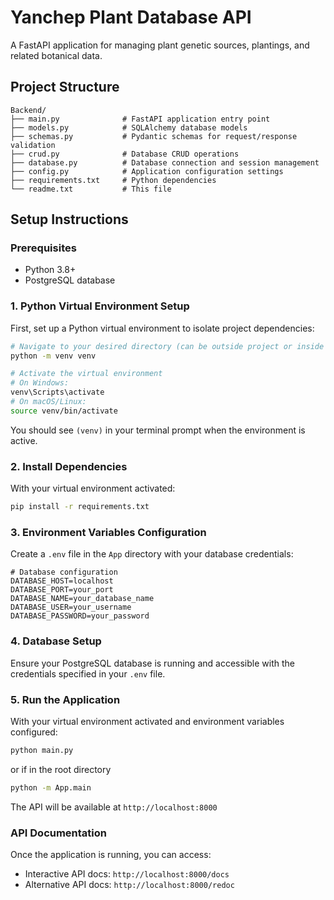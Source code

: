 # Yanchep Plant Database API

A FastAPI application for managing plant genetic sources, plantings, and related botanical data.

## Project Structure

```
Backend/
├── main.py              # FastAPI application entry point
├── models.py            # SQLAlchemy database models
├── schemas.py           # Pydantic schemas for request/response validation
├── crud.py              # Database CRUD operations
├── database.py          # Database connection and session management
├── config.py            # Application configuration settings
├── requirements.txt     # Python dependencies
└── readme.txt           # This file
```

## Setup Instructions

### Prerequisites
- Python 3.8+
- PostgreSQL database

### 1. Python Virtual Environment Setup

First, set up a Python virtual environment to isolate project dependencies:

```bash
# Navigate to your desired directory (can be outside project or inside with .gitignore)
python -m venv venv

# Activate the virtual environment
# On Windows:
venv\Scripts\activate
# On macOS/Linux:
source venv/bin/activate
```

You should see `(venv)` in your terminal prompt when the environment is active.

### 2. Install Dependencies

With your virtual environment activated:
```bash
pip install -r requirements.txt
```

### 3. Environment Variables Configuration

Create a `.env` file in the `App` directory with your database credentials:

```env
# Database configuration
DATABASE_HOST=localhost
DATABASE_PORT=your_port
DATABASE_NAME=your_database_name
DATABASE_USER=your_username
DATABASE_PASSWORD=your_password
```

### 4. Database Setup

Ensure your PostgreSQL database is running and accessible with the credentials specified in your `.env` file.

### 5. Run the Application

With your virtual environment activated and environment variables configured:
```bash
python main.py
```
or if in the root directory
```bash
python -m App.main
```

The API will be available at `http://localhost:8000`

### API Documentation

Once the application is running, you can access:
- Interactive API docs: `http://localhost:8000/docs`
- Alternative API docs: `http://localhost:8000/redoc`